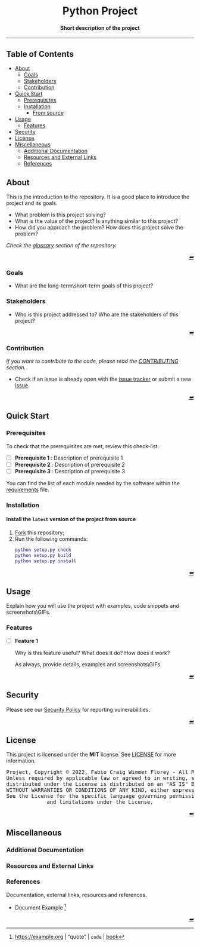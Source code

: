 <a name="readme-header"></a>
<!--
=========================================================================================
             $$$$$$$\  $$$$$$$$\  $$$$$$\  $$$$$$$\  $$\      $$\ $$$$$$$$\
             $$  __$$\ $$  _____|$$  __$$\ $$  __$$\ $$$\    $$$ |$$  _____|
             $$ |  $$ |$$ |      $$ /  $$ |$$ |  $$ |$$$$\  $$$$ |$$ |
             $$$$$$$  |$$$$$\    $$$$$$$$ |$$ |  $$ |$$\$$\$$ $$ |$$$$$\
             $$  __$$< $$  __|   $$  __$$ |$$ |  $$ |$$ \$$$  $$ |$$  __|
             $$ |  $$ |$$ |      $$ |  $$ |$$ |  $$ |$$ |\$  /$$ |$$ |
             $$ |  $$ |$$$$$$$$\ $$ |  $$ |$$$$$$$  |$$ | \_/ $$ |$$$$$$$$\
             \__|  \__|\________|\__|  \__|\_______/ \__|     \__|\________|
=========================================================================================
                                         README
 Author: Fabio Craig Wimmer Florey                                        version: 0.0.1
=========================================================================================
                                       ~ NOTICE ~
        Project, Copyright © 2022, Fabio Craig Wimmer Florey - All Rights Reserved.
            Unless required by applicable law or agreed to in writing, software      
             distributed under the License is distributed on an "AS IS" BASIS,       
          WITHOUT WARRANTIES OR CONDITIONS OF ANY KIND, either express or implied.   
              See the License for the specific language governing permissions        
                            and limitations under the License.
 License: MIT-0                                       Terms and Conditions: ./LICENSE.md
=========================================================================================
-->

<div align="center">
  <!-- <img alt="logo" src="./docs/img/logo.png"></img> -->
  <h1>Python Project</h1>
  <h4>Short description of the project</h4>
</div>

---
<!--
<img alt="hero" src="./docs/img/hero.png"></img>
-->

## Table of Contents
+ [About](#about)
  * [Goals](#goals)
  * [Stakeholders](#stakeholders)
  * [Contribution](#contribution)
+ [Quick Start](#quick-start)
  * [Prerequisites](#prerequisites)
  * [Installation](#installation)
    - [From source](#install-the-latest-version-of-the-project-from-source)
+ [Usage](#usage)
  * [Features](#features)
+ [Security](#security)
+ [License](#license)
+ [Miscellaneous](#miscellaneous)
  * [Additional Documentation](#additional-documentation)
  * [Resources and External Links](#resources-and-external-links)
  * [References](#references)


## About
This is the introduction to the repository. It is a good place to introduce the project and its goals.

- What problem is this project solving?
- What is the value of the project? Is anything similar to this project?
- How did you approach the problem? How does this project solve the problem? 

*Check the [glossary][GLOSSARY] section of the repository.*

<p align="right"><a href="#readme-header">⮨</a></p>

### Goals
- What are the long-term\short-term goals of this project? 
### Stakeholders
- Who is this project addressed to? Who are the stakeholders of this project?

<p align="right"><a href="#readme-header">⮨</a></p>

### Contribution
*If you want to contribute to the code, please read the [CONTRIBUTING][CONTRIBUTING] section.*
- Check if an issue is already open with the [issue tracker][ISSUE TRACKER] or submit a new [issue][ISSUE].

<p align="right"><a href="#readme-header">⮨</a></p>

## Quick Start
### Prerequisites
To check that the prerequisites are met, review this check-list:

- [ ] **Prerequisite 1** : Description of prerequisite 1
- [ ] **Prerequisite 2** : Description of prerequisite 2
- [ ] **Prerequisite 3** : Description of prerequisite 3

You can find the list of each module needed by the software within the [requirements][REQUIREMENTS] file.

### Installation
#### Install the `latest` version of the project from source
  1. [Fork][FORK] this repository;
  1. Run the following commands:
      ```matlab
      python setup.py check
      python setup.py build
      python setup.py install
      ```
<p align="right"><a href="#readme-header">⮨</a></p>

## Usage
Explain how you will use the project with examples, code snippets and screenshots\GIFs.

### Features
- [ ] **Feature 1**

  Why is this feature useful? What does it do? How does it work?

  As always, provide details, examples and screenshots\GIFs.

<p align="right"><a href="#readme-header">⮨</a></p>

## Security
Please see our [Security Policy][SECURITY] for reporting vulnerabilities.

<p align="right"><a href="#readme-header">⮨</a></p>

## License
This project is licensed under the **MIT** license. See [LICENSE][LICENSE] for more information.

<div align="center"><pre align="center" lang="json">
Project, Copyright © 2022, Fabio Craig Wimmer Florey - All Rights Reserved.
Unless required by applicable law or agreed to in writing, software
distributed under the License is distributed on an "AS IS" BASIS,
WITHOUT WARRANTIES OR CONDITIONS OF ANY KIND, either express or implied.
See the License for the specific language governing permissions
and limitations under the License.
</pre></div>
<p align="right"><a href="#readme-header">⮨</a></p>

## Miscellaneous
### Additional Documentation
### Resources and External Links
### References

Documentation, external links, resources and references.
- Document Example [^1]

<p align="right"><a href="#readme-header">⮨</a></p>

<!------------------------------------  Hyperlinks ----------------------------------------->
[FORK]: ../../fork
[CONTRIBUTING]: /docs/community/CONTRIBUTING.md
[DISCUSSION]: ../../discussion
[GLOSSARY]: docs/community/GLOSSARY.md
[ISSUE]: ../../issues/new
[ISSUE TRACKER]: ../../issues
[LICENSE]: /LICENSE.md
[PULL]: ../../compare
[REQUIREMENTS]: /requirements.txt
[SECURITY]: /.github/SECURITY.md
[TAAG]: https://patorjk.com/software/taag/
[TAAG OTHER]: http://www.patorjk.com/software/taag/#p=display&f=Big%20Money-ne&t=OTHER
[TAAG PYTHON]: https://patorjk.com/software/taag/#p=display&f=Cybermedium&t=PROJECT

<!------------------------------------  References --------------------------------------->
[^1]: https://example.org |  “quote” | `code` | [book](https://example.org)
